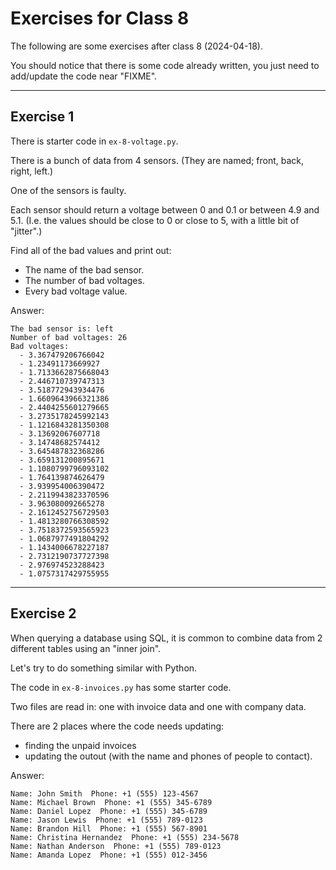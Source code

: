# Exercises for Class 8

The following are some exercises after class 8 (2024-04-18).

You should notice that there is some code already written,
you just need to add/update the code near "FIXME".

---

## Exercise 1


There is starter code in `ex-8-voltage.py`.


There is a bunch of data from 4 sensors.
(They are named; front, back, right, left.)

One of the sensors is faulty.

Each sensor should return a voltage between 0 and 0.1 or between 4.9 and 5.1.
(I.e. the values should be close to 0 or close to 5, with a little bit of "jitter".)

Find all of the bad values and print out:
- The name of the bad sensor.
- The number of bad voltages.
- Every bad voltage value.

Answer:
```
The bad sensor is: left
Number of bad voltages: 26
Bad voltages:
  - 3.367479206766042
  - 1.23491173669927
  - 1.7133662875668043
  - 2.446710739747313
  - 3.518772943934476
  - 1.6609643966321386
  - 2.4404255601279665
  - 3.2735178245992143
  - 1.1216843281350308
  - 3.13692067607718
  - 3.14748682574412
  - 3.645487832368286
  - 3.659131200895671
  - 1.1080799796093102
  - 1.764139874626479
  - 3.939954006390472
  - 2.2119943823370596
  - 3.963080092665278
  - 2.1612452756729503
  - 1.4813280766308592
  - 3.7518372593565923
  - 1.0687977491804292
  - 1.1434006678227187
  - 2.7312190737727398
  - 2.976974523288423
  - 1.0757317429755955
```

---

## Exercise 2

When querying a database using SQL,
it is common to combine data from 2 different tables using an "inner join".

Let's try to do something similar with Python.

The code in `ex-8-invoices.py` has some starter code.

Two files are read in: one with invoice data and one with company data.

There are 2 places where the code needs updating:
- finding the unpaid invoices
- updating the outout (with the name and phones of people to contact).


Answer:
```
Name: John Smith  Phone: +1 (555) 123-4567
Name: Michael Brown  Phone: +1 (555) 345-6789
Name: Daniel Lopez  Phone: +1 (555) 345-6789
Name: Jason Lewis  Phone: +1 (555) 789-0123
Name: Brandon Hill  Phone: +1 (555) 567-8901
Name: Christina Hernandez  Phone: +1 (555) 234-5678
Name: Nathan Anderson  Phone: +1 (555) 789-0123
Name: Amanda Lopez  Phone: +1 (555) 012-3456
```
